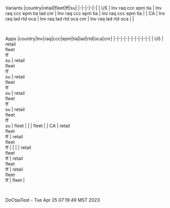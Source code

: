 Variants
|country|retail|fleet|ff|su|
|-|-|-|-|-|
| US      | lnv raq ccc epm tia | lnv raq ccc epm tia lad cnr | lnv raq ccc epm tia | lnv raq ccc epm tia |
| CA      | lnv raq lad rtd oca | lnv raq lad rtd oca cnr     | lnv raq lad rtd oca |                     |

<br>

Apps
|country|lnv|raq|ccc|epm|tia|lad|rtd|oca|cnr|
|-|-|-|-|-|-|-|-|-|-|
| US      | retail<br>fleet<br>ff<br>su | retail<br>fleet<br>ff<br>su | retail<br>fleet<br>ff<br>su | retail<br>fleet<br>ff<br>su | retail<br>fleet<br>ff<br>su | fleet                 |                       |                       | fleet |
| CA      | retail<br>fleet<br>ff       | retail<br>fleet<br>ff       |                             |                             |                             | retail<br>fleet<br>ff | retail<br>fleet<br>ff | retail<br>fleet<br>ff | fleet |


<br>

DoCtasTest - Tue Apr 25 07:19:49 MST 2023